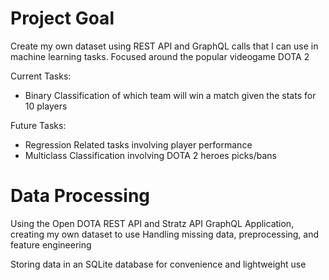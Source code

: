 # Project Goal
Create my own dataset using REST API and GraphQL calls that I can use in machine learning tasks.
Focused around the popular videogame DOTA 2

Current Tasks:
- Binary Classification of which team will win a match given the stats for 10 players

Future Tasks:
- Regression Related tasks involving player performance
- Multiclass Classification involving DOTA 2 heroes picks/bans

# Data Processing
Using the Open DOTA REST API and Stratz API GraphQL Application, creating my own dataset to use
Handling missing data, preprocessing, and feature engineering

Storing data in an SQLite database for convenience and lightweight use
